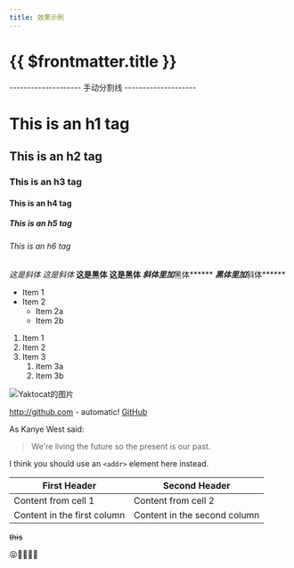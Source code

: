 ```yaml
---
title: 效果示例
---
```


# {{ $frontmatter.title }}


-------------------- 手动分割线 --------------------


# This is an h1 tag
## This is an h2 tag
### This is an h3 tag
#### This is an h4 tag
##### This is an h5 tag
###### This is an h6 tag


*这是斜体* _这是斜体_ **这是黑体** __这是黑体__ ***斜体里加***黑体****** ***黑体里加***斜体******


* Item 1
* Item 2
  * Item 2a
  * Item 2b


1. Item 1
1. Item 2
1. Item 3
   1. Item 3a
   1. Item 3b


![Yaktocat的图片](/logo/vuetom-logo.png)


http://github.com - automatic! [GitHub](http://github.com)


As Kanye West said:
> We're living the future so the present is our past.


I think you should use an `<addr>` element here instead.


| First Header                | Second Header                |
| --------------------------- | ---------------------------- |
| Content from cell 1         | Content from cell 2          |
| Content in the first column | Content in the second column |


~~this~~


😝🌟🐫✨🚶 
